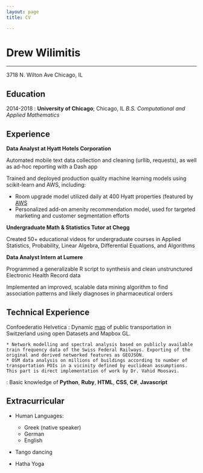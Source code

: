 ```yaml
---
layout: page
title: CV

---
```


Drew Wilimitis
============

----------------
3718 N. Wilton Ave
Chicago, IL


Education
---------

2014-2018
:   **University of Chicago**; Chicago, IL
    *B.S. Computational and Applied Mathematics*
    
Experience
----------

**Data Analyst at Hyatt Hotels Corporation**

Automated mobile text data collection and cleaning (urllib, requests), as well as ad-hoc reporting with a Dash app 

Trained and deployed production quality machine learning models using scikit-learn and AWS, including:

* Room upgrade model utilized daily at 400 Hyatt properties (featured by [AWS](https://aws.amazon.com/travel-and-hospitality/personalization/)
* Personalized add-on amenity recommendation model, used for targeted marketing and customer segmentation efforts

**Undergraduate Math & Statistics Tutor at Chegg**

Created 50+ educational videos for undergraduate courses in Applied Statistics, Probability, Linear Algebra, Differential Equations, and Algorithms

**Data Analyst Intern at Lumere**

Programmed a generalizable R script to synthesis and clean unstrunctured Electronic Health Record data

Implemented an improved, scalable data mining algorithm to find association patterns and likely diagnoses in pharmaceutical orders

Technical Experience
--------------------

Confoederatio Helvetica
:   Dynamic [map][ref1] of public transportation in Switzerland using open Datasets
    and Mapbox GL.

    * Network modelling and spectral analysis based on publicly available train frequency data of the Swiss Federal Railways. Exporting of the original and derived networked features as GEOJSON.
    * OSM data analysis on millions of buildings according to number of transportation POIs in a vicinity defined by euclidean assumptions. This part is direct implementation of work by Dr. Vahid Moosavi.

:   Basic knowledge of **Python**, **Ruby**, **HTML**, **CSS**, **C#**, **Javascript**

[ref1]: https://ganagno.github.io/maps/che.html

Extracurricular
----------------------------------------

* Human Languages:
     * Greek (native speaker)
     * German
     * English

* Tango dancing
* Hatha Yoga
